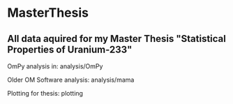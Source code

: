 # MasterThesis
## All data aquired for my Master Thesis "Statistical Properties of Uranium-233"

OmPy analysis in: analysis/OmPy

Older OM Software analysis: analysis/mama


Plotting for thesis: plotting


